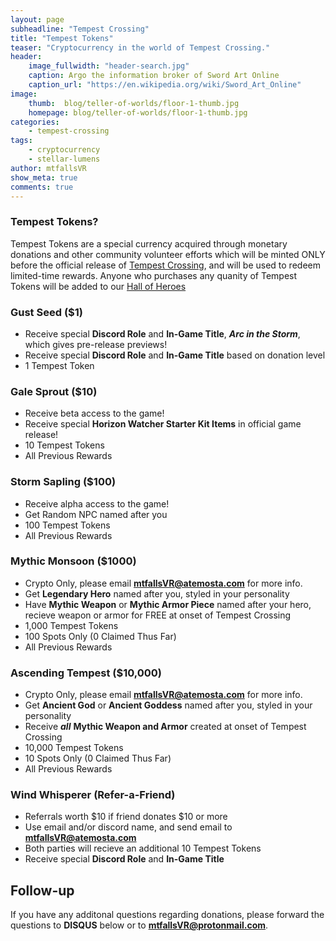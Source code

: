 ```yaml
---
layout: page
subheadline: "Tempest Crossing"
title: "Tempest Tokens"
teaser: "Cryptocurrency in the world of Tempest Crossing."
header:
    image_fullwidth: "header-search.jpg"
    caption: Argo the information broker of Sword Art Online
    caption_url: "https://en.wikipedia.org/wiki/Sword_Art_Online"
image:
    thumb:  blog/teller-of-worlds/floor-1-thumb.jpg
    homepage: blog/teller-of-worlds/floor-1-thumb.jpg
categories:
    - tempest-crossing
tags:
    - cryptocurrency
    - stellar-lumens
author: mtfallsVR
show_meta: true
comments: true
---
```


### Tempest Tokens?
Tempest Tokens are a special currency acquired through monetary donations and other community volunteer efforts which will be minted ONLY before the official release of [Tempest Crossing][1], and will be used to redeem limited-time rewards. Anyone who purchases any quanity of Tempest Tokens will be added to our [Hall of Heroes][2]

### Gust Seed ($1)
* Receive special **Discord Role** and **In-Game Title**, ***Arc in the Storm***, which gives pre-release previews!
* Receive special **Discord Role** and **In-Game Title** based on donation level
* 1 Tempest Token
 
### Gale Sprout ($10) 
* Receive beta access to the game!
* Receive special **Horizon Watcher Starter Kit Items** in official game release!
* 10 Tempest Tokens
* All Previous Rewards

### Storm Sapling ($100)
* Receive alpha access to the game!
* Get Random NPC named after you
* 100 Tempest Tokens
* All Previous Rewards

### Mythic Monsoon ($1000)
* Crypto Only, please email **mtfallsVR@atemosta.com** for more info.
* Get **Legendary Hero** named after you, styled in your personality
* Have **Mythic Weapon** or **Mythic Armor Piece** named after your hero, recieve weapon or armor for FREE at onset of Tempest Crossing
* 1,000 Tempest Tokens
* 100 Spots Only (0 Claimed Thus Far)
* All Previous Rewards

### Ascending Tempest ($10,000)
* Crypto Only, please email **mtfallsVR@atemosta.com** for more info.
* Get **Ancient God** or **Ancient Goddess** named after you, styled in your personality
* Receive ***all*** **Mythic Weapon and Armor** created at onset of Tempest Crossing
* 10,000 Tempest Tokens
* 10 Spots Only (0 Claimed Thus Far)
* All Previous Rewards

### Wind Whisperer (Refer-a-Friend)
* Referrals worth $10 if friend donates $10 or more
* Use email and/or discord name, and send email to **mtfallsVR@atemosta.com**
* Both parties will recieve an additional 10 Tempest Tokens
* Receive special **Discord Role** and **In-Game Title**

## Follow-up
If you have any additonal questions regarding donations, please forward the questions to **DISQUS** below or to **mtfallsVR@protonmail.com**.

[1]: {{site.url}}{{site.baseurl}}/tempest-crossing
[2]: {{site.url}}{{site.baseurl}}/hall-of-heroes
